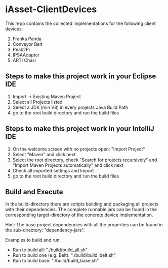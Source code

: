 # iAsset-ClientDevices

This repo contains the collected implementations for the following client devices:

1) Franka Panda
2) Conveyor Belt
3) Peak2Pi
4) IPSAAdapter
5) ARTI Chasi

## Steps to make this project work in your Eclipse IDE

1) Import -> Existing Maven Project
2) Select all Projects listed
3) Select a JDK (min V8) in every projects Java Build Path
4) go to the root build directory and run the build files

## Steps to make this project work in your IntelliJ IDE

1) On the welcome screen with no projects open: "Import Project"
2) Select "Maven" and click next
3) Select the root directory, check "Search for projects recursively" and "Import Maven Projects automatically" and click next
4) Check all imported settings and Import
5) go to the root build directory and run the build files

## Build and Execute

In the build-directory there are scripts building and packaging all projects with their dependencies.
The complete runnable jars can be found in the corresponding target-directory of the concrete device implementation.

Hint: The base project dependencies with all the properties can be found in the sub-directory: "dependency-jars".

Examples to build and run:

+ Run to build all: "./build/build_all.sh"
+ Run to build one (e.g. Belt): "./build/build_belt.sh"
+ Run to build base: "./build/build_base.sh"
